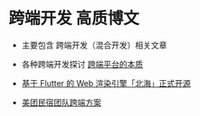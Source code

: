 # 跨端开发 高质博文
* 主要包含 跨端开发（混合开发）相关文章

* 各种跨端开发探讨 [跨端平台的本质](https://mp.weixin.qq.com/s/IyQPf3yn-mjBmWqeb8dYMg)
* [基于 Flutter 的 Web 渲染引擎「北海」正式开源](https://mp.weixin.qq.com/s/tnHbceedNsoKgMrgoTyyuA)
* [美团民宿团队跨端方案](https://www.toutiao.com/i6972135573587001886/?timestamp=1623340636&app=news_article&use_new_style=1&req_id=202106102357160101351600180C0A35AC&share_token=d39ce3ec-12cc-495e-99e0-880807a40782&group_id=6972135573587001886&wid=1626362028576)